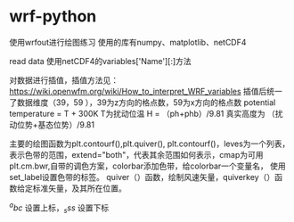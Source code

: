 # wrf-python
使用wrfout进行绘图练习
使用的库有numpy、matplotlib、netCDF4

read data 使用netCDF4的variables['Name'][:]方法

对数据进行插值，插值方法见： https://wiki.openwfm.org/wiki/How_to_interpret_WRF_variables
插值后统一了数据维度（39，59 ），39为z方向的格点数，59为x方向的格点数
potential temperature = T + 300K    T为扰动位温
H = （ph+phb）/9.81 真实高度为 （扰动位势+基态位势）/9.81

主要的绘图函数为plt.contourf(),plt.quiver(),
plt.contourf()，leves为一个列表，表示色带的范围，extend="both"，代表其余范围如何表示，cmap为可用plt.cm.bwr,自带的调色方案，colorbar添加色带，给colorbar一个变量名，
使用set_label设置色带的标签。
quiver（）函数，绘制风速矢量，quiverkey（）函数给定标准矢量，及其所在位置。

$^abc$  设置上标，$_sss$ 设置下标
